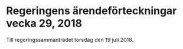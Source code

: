 # Regeringens ärendeförteckningar vecka 29, 2018

Till regeringssammanträdet torsdag den 19 juli 2018\.
